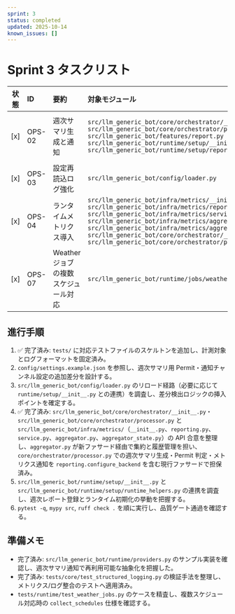 ```yaml
---
sprint: 3
status: completed
updated: 2025-10-14
known_issues: []
---
```


# Sprint 3 タスクリスト

| 状態 | ID | 要約 | 対象モジュール | 完了条件 | 備考 | 確認テスト |
|:----:|:---|:-----|:---------------|:---------|:-----|:-------------|
| [x] | OPS-02 | 週次サマリ生成と通知 | `src/llm_generic_bot/core/orchestrator/__init__.py`<br>`src/llm_generic_bot/core/orchestrator/processor.py`<br>`src/llm_generic_bot/features/report.py`<br>`src/llm_generic_bot/runtime/setup/__init__.py`<br>`src/llm_generic_bot/runtime/setup/reports.py` | オーケストレータ（`core/orchestrator/__init__.py`）から週次メトリクスを収集し、`core/orchestrator/processor.py` で Permit 判定・送信記録・メトリクス通知を担いつつ runtime/setup で週次ジョブ登録と Permit 設定を確定。検証: `tests/features/test_report.py::test_weekly_report_formats_real_snapshot`, `tests/integration/runtime_weekly_report/test_scheduler.py::test_weekly_report_respects_weekday_schedule` | runtime/setup でジョブ登録/Permit 設定を実行しつつ、週次ジョブ用通知チャンネルを config サンプルへ反映。 | `tests/features/test_report.py`: 週次集計・通知整形の正常系/欠損フォールバック<br>`tests/integration/runtime_weekly_report/`: runtime/setup の週次ジョブ登録経路 |
| [x] | OPS-03 | 設定再読込ログ強化 | `src/llm_generic_bot/config/loader.py` | `Settings.reload` で設定差分を検出し、差分がある場合にのみ `settings_reload` イベントを構造化ログとして出力する。ログには `previous`・`current`・`diff`（`old`/`new`）を含め、差分が無ければ既存フォーマットを崩さずログを抑制する。 | 設定スナップショットを保持して差分比較する仕組みを明文化。 | `tests/integration/test_runtime_reload.py`: 差分あり/なしのログ出力検証 |
| [x] | OPS-04 | ランタイムメトリクス導入 | `src/llm_generic_bot/infra/metrics/__init__.py`<br>`src/llm_generic_bot/infra/metrics/reporting.py`<br>`src/llm_generic_bot/infra/metrics/service.py`<br>`src/llm_generic_bot/infra/metrics/aggregator.py`<br>`src/llm_generic_bot/infra/metrics/aggregator_state.py`<br>`src/llm_generic_bot/core/orchestrator/__init__.py`<br>`src/llm_generic_bot/core/orchestrator/processor.py` | `_GlobalMetricsAggregator` を介して送信成功/失敗・Permit 否認・送信レイテンシを記録し、新しいメトリクスファサード経由で `aggregator.py` がバックエンド集約と履歴管理を担保する。`core/orchestrator/processor.py` が Permit 判定と送信結果記録をトリガーにメトリクス通知を実行し、バックエンド設定時のみ履歴を保持して週次スナップショットを生成し、`weekly_snapshot` は成功率・レイテンシ分布・Permit 否認のタグを返す。 | オーケストレータがメトリクスファサードを介してバックエンドと同期する現実装に合わせて整理。互換目的で旧 `tests/infra/test_metrics_reporting` シムを保持。 | `tests/infra/metrics/test_reporting_freeze_time.py`<br>`tests/infra/metrics/test_reporting_recording_metrics.py`<br>`tests/infra/metrics/test_reporting_service.py` |
| [x] | OPS-07 | Weather ジョブの複数スケジュール対応 | `src/llm_generic_bot/runtime/jobs/weather.py` | `ScheduledJob` 1 件に複数 `schedules` を集約する。 | `collect_schedules` がリスト/タプル指定を 1 ジョブの `schedules` へ統合する仕様を確定。 | `tests/runtime/test_weather_jobs.py`: 複数時刻を束ねた単一ジョブ生成を検証。 |

## 進行手順
1. ✅ 完了済み: `tests/` に対応テストファイルのスケルトンを追加し、計測対象とログフォーマットを固定済み。
2. `config/settings.example.json` を参照し、週次サマリ用 Permit・通知チャンネル設定の追加差分を設計する。
3. `src/llm_generic_bot/config/loader.py` のリロード経路（必要に応じて `runtime/setup/__init__.py` との連携）を調査し、差分検出ロジックの挿入ポイントを確定する。
4. ✅ 完了済み: `src/llm_generic_bot/core/orchestrator/__init__.py`・`src/llm_generic_bot/core/orchestrator/processor.py` と `src/llm_generic_bot/infra/metrics/`（`__init__.py`、`reporting.py`、`service.py`、`aggregator.py`、`aggregator_state.py`）の API 合意を整理し、`aggregator.py` が新ファサード経由で集約と履歴管理を担い、`core/orchestrator/processor.py` での週次サマリ生成・Permit 判定・メトリクス通知を `reporting.configure_backend` を含む現行ファサードで担保済み。
5. `src/llm_generic_bot/runtime/setup/__init__.py` と `src/llm_generic_bot/runtime/setup/runtime_helpers.py` の連携を調査し、週次レポート登録とランタイム初期化の挙動を把握する。
6. `pytest -q`, `mypy src`, `ruff check .` を順に実行し、品質ゲート通過を確認する。

## 準備メモ
- 完了済み: `src/llm_generic_bot/runtime/providers.py` のサンプル実装を確認し、週次サマリ通知で再利用可能な抽象化を把握した。
- 完了済み: `tests/core/test_structured_logging.py` の検証手法を整理し、メトリクス/ログ整合のテストへ適用済み。
- `tests/runtime/test_weather_jobs.py` のケースを精査し、複数スケジュール対応時の `collect_schedules` 仕様を確認する。
